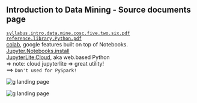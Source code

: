 ## Introduction to Data Mining - Source documents page   
[`syllabus.intro.data.mine.cosc.five.two.six.pdf`](https://github.com/cosc-526/home.page/files/11682380/syllabus.intro.data.mine.cosc.five.two.six.pdf)  
[`reference.library.Python.pdf`](https://github.com/cosc-526/home.page/files/11682377/reference.library.Python.pdf)   
[colab](https://colab.research.google.com/), google features built on top of Notebooks.  
[Jupyter.Notebooks.install](https://jupyter.org/install)  
[JupyterLite.Cloud](https://jupyter.org/try-jupyter/retro/notebooks/?path=notebooks/Intro.ipynb), aka web.based Python  
=> note: cloud jupyterlite => great utility!  
==> `Don't used for PySpark!`  

![g landing page](https://github.com/cosc-526/cosc.526.home.page/assets/133147275/b7d8fb79-5a5e-4e23-a0ad-a3e4b4af8ad9)  

![g landing page](https://github.com/cosc-526/cosc.526.home.page/assets/133147275/cce139e0-0f57-4343-b6a5-31d69aed1002)  
